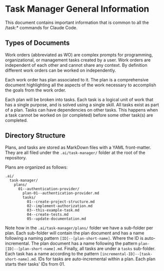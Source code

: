 # Task Manager General Information

This document contains important information that is common to all the /task:*
commands for Claude Code.

## Types of Documents

Work orders (abbreviated as WO) are complex prompts for programming, 
organizational, or management tasks created by a user. Work orders are
independent of each other and cannot share any context. By definition 
different work orders can be worked on independently.

Each work order has plan associated to it. The plan is a comprehensive document
highlighting all the aspects of the work necessary to accomplish the goals from
the work order.

Each plan will be broken into tasks. Each task is a logical unit of work that 
has a single purpose, and is solved using a single skill. All tasks exist as 
part of a plan. Tasks can have dependencies on other tasks. This happens when a
task cannot be worked on (or completed) before some other task(s) are completed.

## Directory Structure

Plans, and tasks are stored as MarkDown files with a YAML front-matter. They are
all filed under the `.ai/task-manager/` folder at the root of the repository.

Plans are organized as follows:

```
.ai/
  task-manager/
    plans/
      01--authentication-provider/
        plan-01--authentication-provider.md
        tasks/
          01--create-project-structure.md
          02--implement-authorization.md
          03--this-example-task.md
          04--create-tests.md
          05--update-documentation.md
```

Note how in the `.ai/task-manager/plans/` folder we have a sub-folder per plan.
Each sub-folder will contain the plan document and has a name following a naming 
pattern `[ID]--[plan-short-name]`. Where the ID is auto-incremental. The plan 
document has a name following the pattern `plan-[ID]--[plan-short-name].md`. 
Finally, all tasks are under a `tasks` sub-folder. Each task has a name 
according to the pattern `[incremental-ID]--[task-short-name].md`. IDs for tasks
are auto-incremental within a plan. Each plan starts their tasks' IDs from 01.
